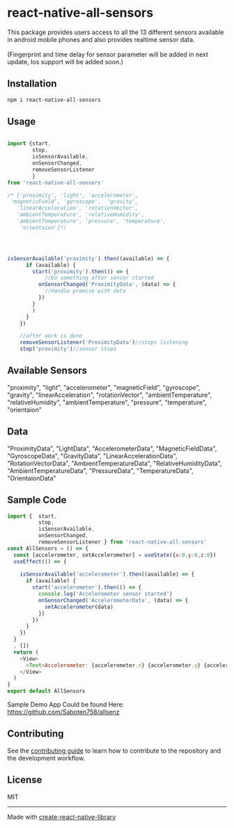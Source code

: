 # react-native-all-sensors

This package provides users access to all the 13 different sensors available in android mobile phones and also provides realtime sensor data. 
<br><br>
(Fingerprint and time delay for sensor parameter will be added in next update,
Ios support will be added soon.)


## Installation

```sh
npm i react-native-all-sensors
```

## Usage

```js

import {start,
        stop,
        isSensorAvailable,
        onSensorChanged,
        removeSensorListener
        } 
from 'react-native-all-sensors'

/* ['proximity', 'light', 'accelerometer',
 'magneticField', 'gyroscope',  'gravity',
   'linearAcceleration', 'rotationVector', 
   'ambientTemperature', 'relativeHumidity', 
   'ambientTemperature', 'pressure', 'temperature',
    'orientaion']*/




isSensorAvailable('proximity').then((available) => {
      if (available) {
        start('proximity').then(() => {
            //Do something after sensor started
          onSensorChanged('ProximityData', (data) => {
            //Handle promise with data
          })
        }
        )
      }
    })

    //after work is done 
    removeSensorListener('ProximityData')//stops listening
    stop('proximity')//sensor stops
```
## Available Sensors

"proximity",
 "light",
  "accelerometer",
   "magneticField",
    "gyroscope",
     "gravity",
      "linearAcceleration",
       "rotationVector",
        "ambientTemperature",
         "relativeHumidity",
          "ambientTemperature",
           "pressure",
            "temperature",
             "orientaion"
## Data
"ProximityData",
 "LightData",
  "AccelerometerData",
   "MagneticFieldData",
    "GyroscopeData",
     "GravityData",
      "LinearAccelerationData",
       "RotationVectorData",
        "AmbientTemperatureData",
         "RelativeHumidityData",
          "AmbientTemperatureData",
           "PressureData",
            "TemperatureData",
             "OrientaionData"
## Sample Code
```js
import {  start, 
          stop, 
          isSensorAvailable,
          onSensorChanged,
          removeSensorListener } from 'react-native-all-sensors'
const AllSensors = () => {
  const [accelerometer, setAccelerometer] = useState({x:0,y:0,z:0})
  useEffect(() => {
  
    isSensorAvailable('accelerometer').then((available) => {
      if (available) {
        start('accelerometer').then(() => {
          console.log('Accelerometer sensor started')
          onSensorChanged('AccelerometerData', (data) => {
            setAccelerometer(data)
          })
        })
      }
    })
  }
  , [])
  return (
    <View>
      <Text>Accelerometer: {accelerometer.x} {accelerometer.y} {accelerometer.z}</Text>
    </View>
  )
}
export default AllSensors
```
Sample Demo App Could be found Here:
https://github.com/Saboten758/allsenz
## Contributing

See the [contributing guide](CONTRIBUTING.md) to learn how to contribute to the repository and the development workflow.

## License

MIT

---

Made with [create-react-native-library](https://github.com/callstack/react-native-builder-bob)
